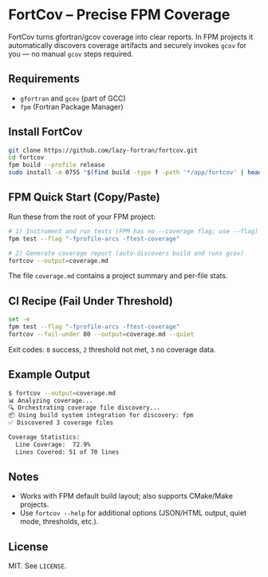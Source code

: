 # FortCov – Precise FPM Coverage

FortCov turns gfortran/gcov coverage into clear reports. In FPM projects it automatically discovers coverage artifacts and securely invokes `gcov` for you — no manual `gcov` steps required.

## Requirements

- `gfortran` and `gcov` (part of GCC)
- `fpm` (Fortran Package Manager)

## Install FortCov

```bash
git clone https://github.com/lazy-fortran/fortcov.git
cd fortcov
fpm build --profile release
sudo install -m 0755 "$(find build -type f -path '*/app/fortcov' | head -n1)" /usr/local/bin/fortcov
```

## FPM Quick Start (Copy/Paste)

Run these from the root of your FPM project:

```bash
# 1) Instrument and run tests (FPM has no --coverage flag; use --flag)
fpm test --flag "-fprofile-arcs -ftest-coverage"

# 2) Generate coverage report (auto-discovers build and runs gcov)
fortcov --output=coverage.md
```

The file `coverage.md` contains a project summary and per-file stats.

## CI Recipe (Fail Under Threshold)

```bash
set -e
fpm test --flag "-fprofile-arcs -ftest-coverage"
fortcov --fail-under 80 --output=coverage.md --quiet
```

Exit codes: `0` success, `2` threshold not met, `3` no coverage data.

## Example Output

```bash
$ fortcov --output=coverage.md
📊 Analyzing coverage...
🔍 Orchestrating coverage file discovery...
📦 Using build system integration for discovery: fpm
✅ Discovered 3 coverage files

Coverage Statistics:
  Line Coverage:  72.9%
  Lines Covered: 51 of 70 lines
```

## Notes

- Works with FPM default build layout; also supports CMake/Make projects.
- Use `fortcov --help` for additional options (JSON/HTML output, quiet mode, thresholds, etc.).

## License

MIT. See `LICENSE`.
